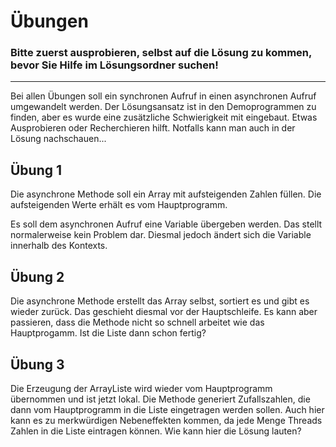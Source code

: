 # Übungen

### Bitte zuerst ausprobieren, selbst auf die Lösung zu kommen, bevor Sie Hilfe im Lösungsordner suchen!

---

Bei allen Übungen soll ein synchronen Aufruf in einen asynchronen Aufruf umgewandelt werden. Der Lösungsansatz ist in den Demoprogrammen zu finden, aber es wurde eine zusätzliche Schwierigkeit mit eingebaut. Etwas Ausprobieren oder Recherchieren hilft. Notfalls kann man auch in der Lösung nachschauen...

## Übung 1

Die asynchrone Methode soll ein Array mit aufsteigenden Zahlen füllen. Die aufsteigenden Werte erhält es vom Hauptprogramm.

Es soll dem asynchronen Aufruf eine Variable übergeben werden. Das stellt normalerweise kein Problem dar. Diesmal jedoch ändert sich die Variable innerhalb des Kontexts.

## Übung 2

Die asynchrone Methode erstellt das Array selbst, sortiert es und gibt es wieder zurück.
Das geschieht diesmal vor der Hauptschleife.
Es kann aber passieren, dass die Methode nicht so schnell arbeitet wie das Hauptprogamm.
Ist die Liste dann schon fertig?

## Übung 3

Die Erzeugung der ArrayListe wird wieder vom Hauptprogramm übernommen und ist jetzt lokal. Die Methode generiert Zufallszahlen, die dann vom Hauptprogramm in die Liste eingetragen werden sollen. Auch hier kann es zu merkwürdigen Nebeneffekten kommen, da jede Menge Threads Zahlen in die Liste eintragen können.
Wie kann hier die Lösung lauten?
